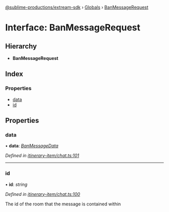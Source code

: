 [@sublime-productions/extream-sdk](../README.md) › [Globals](../globals.md) › [BanMessageRequest](banmessagerequest.md)

# Interface: BanMessageRequest

## Hierarchy

* **BanMessageRequest**

## Index

### Properties

* [data](banmessagerequest.md#data)
* [id](banmessagerequest.md#id)

## Properties

###  data

• **data**: *[BanMessageData](banmessagedata.md)*

*Defined in [itinerary-item/chat.ts:101](https://github.com/Extream-SaaS/ex-sdk/blob/bb35162/src/itinerary-item/chat.ts#L101)*

___

###  id

• **id**: *string*

*Defined in [itinerary-item/chat.ts:100](https://github.com/Extream-SaaS/ex-sdk/blob/bb35162/src/itinerary-item/chat.ts#L100)*

The id of the room that the message is contained within
